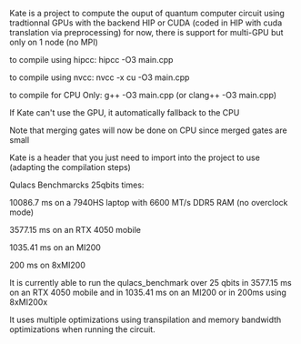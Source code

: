 Kate is a project to compute the ouput of quantum computer circuit using tradtionnal GPUs with the backend HIP or CUDA (coded in HIP with cuda translation via preprocessing)
for now, there is support for multi-GPU but only on 1 node (no MPI)

to compile using hipcc: hipcc -O3 main.cpp

to compile using nvcc: nvcc -x cu -O3 main.cpp

to compile for CPU Only: g++ -O3 main.cpp (or clang++ -O3 main.cpp)


If Kate can't use the GPU, it automatically fallback to the CPU

Note that merging gates will now be done on CPU since merged gates are small

Kate is a header that you just need to import into the project to use (adapting the compilation steps)

Qulacs Benchmarcks 25qbits times:

10086.7 ms on a 7940HS laptop with 6600 MT/s DDR5 RAM (no overclock mode)

3577.15 ms on an RTX 4050 mobile

1035.41 ms on an MI200

200 ms on 8xMI200


It is currently able to run the qulacs_benchmark over 25 qbits in 3577.15 ms on an RTX 4050 mobile and in 1035.41 ms on an MI200 or in 200ms using 8xMI200x

It uses multiple optimizations using transpilation and memory bandwidth optimizations when running the circuit.
